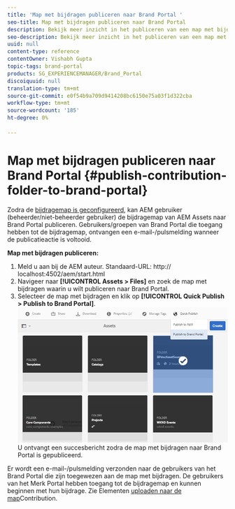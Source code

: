 ```yaml
---
title: 'Map met bijdragen publiceren naar Brand Portal '
seo-title: Map met bijdragen publiceren naar Brand Portal
description: Bekijk meer inzicht in het publiceren van een map met bijdragen van AEM Assets naar Brand Portal in Brand Portal 6.4.5.
seo-description: Bekijk meer inzicht in het publiceren van een map met bijdragen van AEM Assets naar Brand Portal in Brand Portal 6.4.5.
uuid: null
content-type: reference
contentOwner: Vishabh Gupta
topic-tags: brand-portal
products: SG_EXPERIENCEMANAGER/Brand_Portal
discoiquuid: null
translation-type: tm+mt
source-git-commit: e0f54b9a709d9414208bc6150e75a03f1d322cba
workflow-type: tm+mt
source-wordcount: '185'
ht-degree: 0%

---
```



# Map met bijdragen publiceren naar Brand Portal {#publish-contribution-folder-to-brand-portal}

Zodra de [bijdragemap is geconfigureerd](brand-portal-configure-contribution-folder-properties.md), kan AEM gebruiker (beheerder/niet-beheerder gebruiker) de bijdragemap van AEM Assets naar Brand Portal publiceren. Gebruikers/groepen van Brand Portal die toegang hebben tot de bijdragemap, ontvangen een e-mail-/pulsmelding wanneer de publicatieactie is voltooid.

**Map met bijdragen publiceren:**

1. Meld u aan bij de AEM auteur.
Standaard-URL: http:// localhost:4502/aem/start.html
1. Navigeer naar **[!UICONTROL Assets > Files]** en zoek de map met bijdragen waarin u wilt publiceren naar Brand Portal.
1. Selecteer de map met bijdragen en klik op **[!UICONTROL Quick Publish > Publish to Brand Portal]**.
   ![](assets/publish-contribution-folder-to-bp.png)
U ontvangt een succesbericht zodra de map met bijdragen naar Brand Portal is gepubliceerd.

Er wordt een e-mail-/pulsmelding verzonden naar de gebruikers van het Brand Portal die zijn toegewezen aan de map met bijdragen. De gebruikers van het Merk Portal hebben toegang tot de bijdragemap en kunnen beginnen met hun bijdrage. Zie Elementen [uploaden naar de map](brand-portal-upload-assets-to-contribution-folder.md)Contribution.